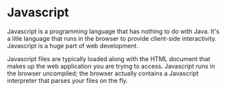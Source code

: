 Javascript
==========

Javascript is a programming language that has nothing to do with Java.  It's a
litle language that runs in the browser to provide client-side interactivity.
Javascript is a huge part of web development.

Javascript files are typically loaded along with the HTML document that makes
up the web application you are trying to access.  Javascript runs in the
browser uncompiled; the browser actually contains a Javascript interpreter that
parses your files on the fly.
